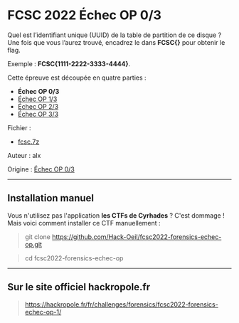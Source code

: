 # FCSC 2022 Échec OP 0/3

Quel est l’identifiant unique (UUID) de la table de partition de ce disque ? Une fois que vous l’aurez trouvé, encadrez le dans **FCSC{}** pour obtenir le flag.

Exemple : **FCSC{1111-2222-3333-4444}**.

Cette épreuve est découpée en quatre parties :

- **Échec OP 0/3**
- [Échec OP 1/3](README_1_3.md)
- [Échec OP 2/3](README_2_3.md)
- [Échec OP 3/3](README_3_3.md)


Fichier : 
- [fcsc.7z](https://hackropole.fr/filer/fcsc2022-forensics-echec-op/public_filer/fcsc.7z)



Auteur : alx

Origine : [Échec OP 0/3](https://hackropole.fr/fr/challenges/forensics/fcsc2022-forensics-echec-op-1/)



-----------

## Installation manuel
Vous n'utilisez pas l'application **les CTFs de Cyrhades** ? C'est dommage !
Mais voici comment installer ce CTF manuellement :

> git clone https://github.com/Hack-Oeil/fcsc2022-forensics-echec-op.git

> cd fcsc2022-forensics-echec-op


-----------

## Sur le site officiel hackropole.fr
> https://hackropole.fr/fr/challenges/forensics/fcsc2022-forensics-echec-op-1/